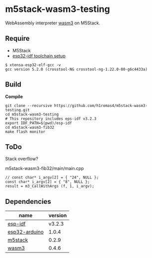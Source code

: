 # m5stack-wasm3-testing

WebAssembly interpreter [wasm3](https://github.com/wasm3/wasm3) on M5Stack.

## Require

* M5Stack
* [esp32-idf toolchain setup](https://docs.espressif.com/projects/esp-idf/en/stable/get-started/index.html#setup-toolchain)

```
$ xtensa-esp32-elf-gcc -v
gcc version 5.2.0 (crosstool-NG crosstool-ng-1.22.0-80-g6c4433a)
```

## Build

**Compile**

```
git clone --recursive https://github.com/h1romas4/m5stack-wasm3-testing.git
cd m5stack-wasm3-testing
# This repository includes eps-idf v3.2.3
export IDF_PATH=$(pwd)/esp-idf
cd m5stack-wasm3-fib32
make flash monitor
```

## ToDo

Stack overflow?

m5stack-wasm3-fib32/main/main.cpp

```
// const char* i_argv[2] = { "24", NULL };
const char* i_argv[2] = { "8", NULL };
result = m3_CallWithArgs (f, 1, i_argv);
```

## Dependencies

|name|version|
|-|-|
|[esp-idf](https://docs.espressif.com/projects/esp-idf/en/v3.2.3/get-started/index.html)|v3.2.3|
|[esp32-arduino](https://github.com/espressif/arduino-esp32)|1.0.4|
|[m5stack](https://github.com/m5stack/M5Stack)|0.2.9|
|[wasm3](https://github.com/wasm3/wasm3)|0.4.6|
